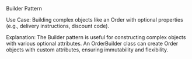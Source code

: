 Builder Pattern

Use Case: Building complex objects like an Order with optional properties (e.g., delivery instructions, discount code).

Explanation: The Builder pattern is useful for constructing complex objects with various optional attributes. An OrderBuilder class can create Order objects with custom attributes, ensuring immutability and flexibility.
